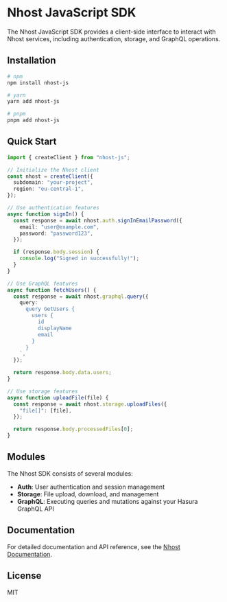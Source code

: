 # Nhost JavaScript SDK

The Nhost JavaScript SDK provides a client-side interface to interact with Nhost services, including authentication, storage, and GraphQL operations.

## Installation

```bash
# npm
npm install nhost-js

# yarn
yarn add nhost-js

# pnpm
pnpm add nhost-js
```

## Quick Start

```typescript
import { createClient } from "nhost-js";

// Initialize the Nhost client
const nhost = createClient({
  subdomain: "your-project",
  region: "eu-central-1",
});

// Use authentication features
async function signIn() {
  const response = await nhost.auth.signInEmailPassword({
    email: "user@example.com",
    password: "password123",
  });

  if (response.body.session) {
    console.log("Signed in successfully!");
  }
}

// Use GraphQL features
async function fetchUsers() {
  const response = await nhost.graphql.query({
    query: `
      query GetUsers {
        users {
          id
          displayName
          email
        }
      }
    `,
  });

  return response.body.data.users;
}

// Use storage features
async function uploadFile(file) {
  const response = await nhost.storage.uploadFiles({
    "file[]": [file],
  });

  return response.body.processedFiles[0];
}
```

## Modules

The Nhost SDK consists of several modules:

- **Auth**: User authentication and session management
- **Storage**: File upload, download, and management
- **GraphQL**: Executing queries and mutations against your Hasura GraphQL API

## Documentation

For detailed documentation and API reference, see the [Nhost Documentation](https://docs.nhost.io).

## License

MIT
